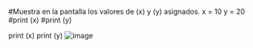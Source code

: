 #Muestra en la pantalla los valores de (x) y (y) asignados.
x = 10
y = 20
#print (x)
#print (y)

print (x)
print (y)
![image](https://github.com/user-attachments/assets/af3169d2-247c-440d-b90b-d62289150e46)
